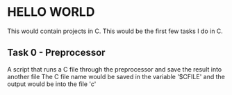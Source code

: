 # HELLO WORLD

This would contain projects in C. This would be the first few tasks I do in C.

## Task 0 - Preprocessor

A script that runs a C file through the preprocessor and save the result into another file
The C file name would be saved in the variable '$CFILE' and the output would be into the file 'c'

